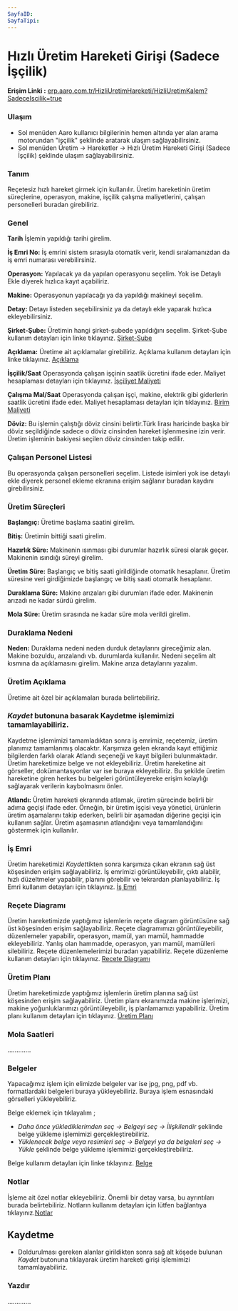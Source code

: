 ```yaml
---
SayfaID: 
SayfaTipi: 
---
```


# Hızlı Üretim Hareketi Girişi (Sadece İşçilik)

**Erişim Linki :** [erp.aaro.com.tr/HizliUretimHareketi/HizliUretimKalem?SadeceIscilik=true](erp.aaro.com.tr/HizliUretimHareketi/HizliUretimKalem?SadeceIscilik=true)

### Ulaşım

- Sol menüden Aaro kullanıcı bilgilerinin hemen altında yer alan arama motorundan "işçilik" şeklinde aratarak ulaşım sağlayabilirsiniz.
- Sol menüden Üretim -> Hareketler -> Hızlı Üretim Hareketi Girişi (Sadece İşçilik) şeklinde ulaşım sağlayabilirsiniz.

### Tanım

Reçetesiz hızlı hareket girmek için kullanılır.
Üretim hareketinin üretim süreçlerine, operasyon, makine, işçilik çalışma maliyetlerini, çalışan personelleri buradan girebiliriz.

### Genel 

**Tarih** İşlemin yapıldığı tarihi girelim.

**İş Emri No:** İş emrini sistem sırasıyla otomatik verir, kendi sıralamanızdan da iş emri numarası verebilirsiniz.

**Operasyon:** Yapılacak ya da yapılan operasyonu seçelim. Yok ise Detaylı Ekle diyerek hızlıca kayıt açabiliriz.

**Makine:** Operasyonun yapılacağı ya da yapıldığı makineyi seçelim. 

**Detay:** Detayı listeden seçebilirsiniz ya da detaylı ekle yaparak hızlıca ekleyebilirsiniz.

**Şirket-Şube:** Üretimin hangi şirket-şubede yapıldığını seçelim. Şirket-Şube kullanım detayları için linke tıklayınız. [Şirket-Şube](../TemelOzellikler/SirketSubeHareket.md)

**Açıklama:** Üretime ait açıklamalar girebiliriz. Açıklama kullanım detayları için linke tıklayınız. [Açıklama](../TemelOzellikler/Aciklama.md)

**İşçilik/Saat** Operasyonda çalışan işçinin saatlik ücretini ifade eder. Maliyet hesaplaması detayları için tıklayınız. [İşçiliyet Maliyeti](../Uretim/IscilikMaliyeti.md)

**Çalışma Mal/Saat** Operasyonda çalışan işçi, makine, elektrik gibi giderlerin saatlik ücretini ifade eder. Maliyet hesaplaması detayları için tıklayınız. [Birim Maliyeti](../Uretim/BirimMaliyeti.md)

**Döviz:** Bu işlemin çalıştığı döviz cinsini belirtir.Türk lirası haricinde başka bir döviz seçildiğinde sadece o döviz cinsinden hareket işlenmesine izin verir. 
	Üretim işleminin bakiyesi seçilen döviz cinsinden takip edilir.

### Çalışan Personel Listesi

Bu operasyonda çalışan personelleri seçelim. 
Listede isimleri yok ise detaylı ekle diyerek personel ekleme ekranına erişim sağlanır buradan kaydını girebilirsiniz. 

### Üretim Süreçleri

**Başlangıç:** Üretime başlama saatini girelim.

**Bitiş:** Üretimin bittiği saati girelim.

**Hazırlık Süre:** Makinenin ısınması gibi durumlar hazırlık süresi olarak geçer. Makinenin ısındığı süreyi girelim.

**Üretim Süre:** Başlangıç ve bitiş saati girildiğinde otomatik hesaplanır. Üretim süresine veri girdiğimizde başlangıç ve bitiş saati otomatik hesaplanır.

**Duraklama Süre:** Makine arızaları gibi durumları ifade eder. Makinenin arızadı ne kadar sürdü girelim. 

**Mola Süre:** Üretim sırasında ne kadar süre mola verildi girelim. 

### Duraklama Nedeni

**Neden:** Duraklama nedeni neden durduk detaylarını gireceğimiz alan. Makine bozuldu, arızalandı vb. durumlarda kullanılır.
Nedeni seçelim alt kısmına da açıklamasını girelim. Makine arıza detaylarını yazalım.

### Üretim Açıklama

Üretime ait özel bir açıklamaları burada belirtebiliriz.

### *Kaydet* butonuna basarak Kaydetme işlemimizi tamamlayabiliriz.

Kaydetme işlemimizi tamamladıktan sonra iş emrimiz, reçetemiz, üretim planımız tamamlanmış olacaktır. 
Karşımıza gelen ekranda kayıt ettiğimiz bilgilerden farklı olarak Atlandı seçeneği ve kayıt bilgileri bulunmaktadır.
Üretim hareketimize belge ve not ekleyebiliriz. Üretim hareketine ait görseller, dokümantasyonlar var ise buraya ekleyebiliriz. 
Bu şekilde üretim hareketine giren herkes bu belgeleri görüntüleyereke erişim kolaylığı sağlayarak verilerin kaybolmasını önler.

**Atlandı:** Üretim hareketi ekranında atlamak, üretim sürecinde belirli bir adıma geçişi ifade eder. 
	Örneğin, bir üretim işçisi veya yönetici, ürünlerin üretim aşamalarını takip ederken, belirli bir aşamadan diğerine geçişi için kullanım sağlar.
	Üretim aşamasının atlandığını veya tamamlandığını göstermek için kullanılır.

### İş Emri 

Üretim hareketimizi *Kaydet*tikten sonra karşımıza çıkan ekranın sağ üst köşesinden erişim sağlayabiliriz.
İş emrimizi görüntüleyebilir, çıktı alabilir, hızlı düzeltmeler yapabilir, planını görebilir ve tekrardan planlayabiliriz.
İş Emri kullanım detayları için tıklayınız. [İş Emri](../Uretim/IsEmri.md)

### Reçete Diagramı

Üretim hareketimizde yaptığımız işlemlerin reçete diagram görüntüsüne sağ üst köşesinden erişim sağlayabiliriz.
Reçete diagramımızı görüntüleyebilir, düzenlemeler yapabilir, operasyon, mamül, yarı mamül, hammadde ekleyebiliriz. 
Yanlış olan hammadde, operasyon, yarı mamül, mamülleri silebiliriz.
Reçete düzenlemelerimizi buradan yapabiliriz.
Reçete düzenleme kullanım detayları için tıklayınız. [Recete Diagramı](../Uretim/ReceteDiagrami.md)

### Üretim Planı 

Üretim hareketimizde yaptığımız işlemlerin üretim planına sağ üst köşesinden erişim sağlayabiliriz.
Üretim planı ekranımızda makine işlerimizi, makine yoğunluklarımızı görüntüleyebilir, iş planlamamızı yapabiliriz.
Üretim planı kullanım detayları için tıklayınız. [Üretim Planı](../Uretim/Planlama.md)

### Mola Saatleri

.............

### Belgeler

Yapacağımız işlem için elimizde belgeler var ise jpg, png, pdf vb. formatlardaki belgeleri buraya yükleyebiliriz.
Buraya işlem esnasındaki görselleri yükleyebiliriz.

Belge eklemek için tıklayalım ;

- *Daha önce yüklediklerimden seç -> Belgeyi seç
-> İlişkilendir* şeklinde belge yükleme işlemimizi gerçekleştirebiliriz.
- *Yüklenecek belge veya resimleri seç -> Belgeyi ya da
 belgeleri seç -> Yükle* şeklinde belge yükleme işlemimizi gerçekleştirebiliriz.

Belge kullanım detayları için linke tıklayınız. [Belge](../TemelOzellikler/Belgeler.md)

### Notlar 

İşleme ait özel notlar ekleyebiliriz. Önemli bir detay varsa, bu ayrıntıları burada belirtebiliriz. Notların kullanım detayları için lütfen bağlantıya tıklayınız.[Notlar](../TemelOzellikler/Notlar.md)

## Kaydetme 

- Doldurulması gereken alanlar girildikten sonra sağ alt köşede bulunan *Kaydet* butonuna tıklayarak üretim hareketi girişi işlemimizi tamamlayabiliriz.

### Yazdır

.............

